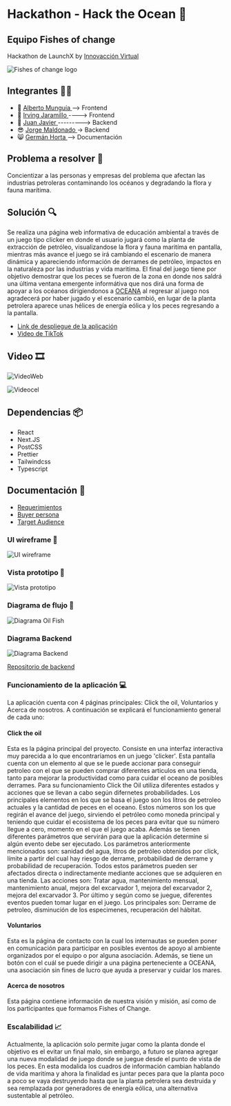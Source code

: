 # Hackathon - Hack the Ocean  🐳
## Equipo Fishes of change 
Hackathon de LaunchX  by <a href="https://www.instagram.com/innovaccionvirtual/?hl=es" target="_blank">Innovacción Virtual</a>

<img src="/assets/logo.png" alt="Fishes of change logo"/>

## Integrantes 👨‍💻

- 👻 <a href="https://github.com/Beto-cpu" target="_blank"> Alberto Munguía </a>-->  Frontend
- 🙂 <a href="https://github.com/Buwar88" target="_blank"> Irving Jaramillo </a> ----> Frontend
- 🦅 <a href="https://github.com/JavierPortada" target="_blank"> Juan Javier </a> ---------> Backend
- 😎 <a href="https://github.com/jorgeAngelus" target="_blank">Jorge Maldonado </a> -> Backend
- 😸 <a href="https://github.com/GermanHv" target="_blank">Germán Horta </a>     --> Documentación

## Problema a resolver 🧩
Concientizar a las personas y empresas del problema que afectan las industrias petroleras contaminando los océanos y degradando la
flora y fauna marítima.

## Solución 🔍

Se realiza una página web informativa de educación ambiental a través de un juego tipo clicker en donde el usuario jugará como la 
planta de extracción de petróleo, visualizandose la flora y fauna maritíma en pantalla, mientras más avance el juego se irá cambiando
el escenario de manera dinámica y apareciendo información de derrames de petróleo, impactos en la naturaleza por las industrias y vida 
maritíma. El final del juego tiene por objetivo demostrar que los peces se fueron de la zona en donde nos saldrá una última ventana
emergente informátiva que nos dirá una forma de apoyar a los océanos dirigiendonos a <a href="https://oceana.org/" target="_blank">OCEANA</a>
al regresar al juego nos agradecerá por haber jugado y el escenario cambió, en lugar de la planta petrolera aparece unas hélices de energía eólica
y los peces regresando a la pantalla.


- <a href="https://blue-river-00f073910.1.azurestaticapps.net" target="_blank">Link de despliegue de la aplicación</a>
- <a href="https://vm.tiktok.com/ZMLcvpybs/?k=1" target="_blank">Video de TikTok </a>
## Video 🎞
![VideoWeb](/assets/VideoWeb.gif)


![Videocel](/assets/Videocel.gif)

## Dependencias 📦
- React
- Next.JS
- PostCSS
- Prettier
- Tailwindcss
- Typescript

## Documentación 📄
- [Requerimientos](/docs/Requerimientos.pdf)
- [Buyer persona](/docs/Buyer-Persona-Carolina-Ramírez-Abogada.pdf)
- [Target Audience](/docs/Target-Audience-Template.pdf)

### UI wireframe 📲
<img src="/docs/UIwireframe.png" alt="UI wireframe"/>

### Vista prototipo 🧷
<img src="/docs/vistaprototipo.png" alt="Vista prototipo"/>

### Diagrama de flujo 📝
<img src="/docs/Flow-diagram-Oil-Fish.drawio.png" alt="Diagrama Oil Fish"/>

### Diagrama Backend

<img src="/assets/Imgbackend.png" alt="Diagrama Backend"/>

[Repositorio de backend](https://github.com/Beto-cpu/OIL-FISH)

### Funcionamiento de la aplicación 💻
La aplicación cuenta con 4 páginas principales: Click the oil, Voluntarios y Acerca de nosotros. A continuación se explicará el funcionamiento general de cada uno:

#### Click the oil 
Esta es la página principal del proyecto. Consiste en una interfaz interactiva muy parecida a lo que encontraríamos en un juego 'clicker'. Esta pantalla cuenta con un elemento al que se le puede accionar para conseguir petroleo con el que se pueden comprar diferentes articulos en una tienda, tanto para mejorar la productividad como para cuidar el oceano de posibles derrames.
Para su funcionamiento Click the Oil utiliza diferentes estados y acciones que se llevan a cabo según difernetes probabilidades.
Los principales elementos en los que se basa el juego son los litros de petroleo actuales y la cantidad de peces en el oceano. Estos números son los que regirán el avance del juego, sirviendo el petróleo como moneda principal y teniendo que cuidar el ecosistema de los peces para evitar que su número llegue a cero, momento en el que el juego acaba.
Además se tienen diferentes parámetros que servirán para que la aplicación determine si algún evento debe ser ejecutado. Los parámetros anteriormente mencionados son: sanidad del agua, litros de petróleo obtenidos por click, límite a partir del cual hay riesgo de derrame, probabilidad de derrame y probabilidad de recuperación.
Todos estos parámetros pueden ser afectados directa o indirectamente mediante acciones que se adquieren en una tienda. Las acciones son: Tratar agua, mantenimiento mensual, mantenimiento anual, mejora del excarvador 1, mejora del excarvador 2, mejora del excarvador 3.
Por último y según como se juegue, diferentes eventos pueden tomar lugar en el juego. Los principales son: Derrame de petroleo, disminución de los especimenes, recuperación del hábitat.

#### Voluntarios
Esta es la página de contacto con la cual los internautas se pueden poner en comunicación para participar en posibles eventos de apoyo al ambiente organizados por el equipo o por alguna asociación. Además, se tiene un botón con el cuál se puede dirigir a una página perteneciente a OCEANA, una asociación sin fines de lucro que ayuda a preservar y cuidar los mares.

#### Acerca de nosotros
Esta página contiene información de nuestra visión y misión, así como de los participantes que formamos Fishes of Change.

### Escalabilidad 📈
Actualmente, la aplicación solo permite jugar como la planta donde el objetivo es el evitar un final malo, sin embargo, a futuro se planea agregar una nueva modalidad de juego donde se juegue desde el punto de vista de los peces. En esta modalida los cuadros de información cambian hablando de vida maritíma y ahora la finalidad es juntar peces para que la planta poco a poco se vaya destruyendo hasta que la planta petrolera sea destruida y sea remplazada por generadores de energía eólica, una alternativa sustentable al petróleo.
